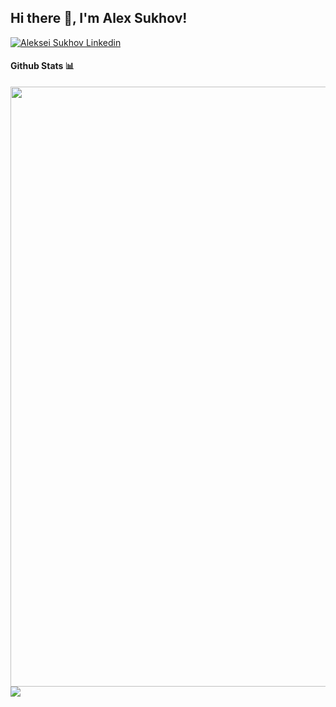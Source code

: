 <h2> Hi there 👋, I'm Alex Sukhov! </h2>
    
[![Aleksei Sukhov Linkedin](https://img.shields.io/badge/LinkedIn-0077B5?style=for-the-badge&logo=linkedin&logoColor=white)](https://www.linkedin.com/in/alekseisukhov/)

<!-- This is using base64 encoded image. If you have a small image, you can upload the base64 version of it :D https://www.base64-image.de/ -->

#### Github Stats 📊

<!-- [![Alex's github stats](https://github-readme-stats.vercel.app/api?username=aleksei-sukhov-ucl&show_icons=true&theme=radical)](https://github.com/anuraghazra/github-readme-stats)

[![Top Langs](https://github-readme-stats.vercel.app/api/top-langs/?username=aleksei-sukhov-ucl&layout=compact&theme=radical)](https://github.com/anuraghazra/github-readme-stats) -->

<a href="https://github.com/anuraghazra/github-readme-stats">
  <img align="center" style="height:24vh;" src="https://github-readme-stats.vercel.app/api?username=aleksei-sukhov-ucl&show_icons=true&theme=radical" />
</a>
<a href="https://github.com/anuraghazra/convoychat">
  <img align="center" style="heigth:12vh;" src="https://github-readme-stats.vercel.app/api/top-langs/?username=aleksei-sukhov-ucl&layout=compact&theme=radical" />
</a>
